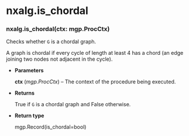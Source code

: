 # nxalg.is_chordal


### nxalg.is_chordal(ctx: mgp.ProcCtx)
Checks whether `G` is a chordal graph.

A graph is chordal if every cycle of length at least 4 has a chord
(an edge joining two nodes not adjacent in the cycle).


* **Parameters**

    **ctx** (*mgp.ProcCtx*) – The context of the procedure being executed.



* **Returns**

    True if `G` is a chordal graph and False otherwise.



* **Return type**

    mgp.Record(is_chordal=bool)
